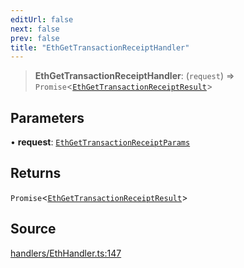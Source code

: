 ```yaml
---
editUrl: false
next: false
prev: false
title: "EthGetTransactionReceiptHandler"
---
```


> **EthGetTransactionReceiptHandler**: (`request`) => `Promise`\<[`EthGetTransactionReceiptResult`](/reference/tevm/actions-types/type-aliases/ethgettransactionreceiptresult/)\>

## Parameters

• **request**: [`EthGetTransactionReceiptParams`](/reference/tevm/actions-types/type-aliases/ethgettransactionreceiptparams/)

## Returns

`Promise`\<[`EthGetTransactionReceiptResult`](/reference/tevm/actions-types/type-aliases/ethgettransactionreceiptresult/)\>

## Source

[handlers/EthHandler.ts:147](https://github.com/evmts/tevm-monorepo/blob/main/packages/actions-types/src/handlers/EthHandler.ts#L147)
